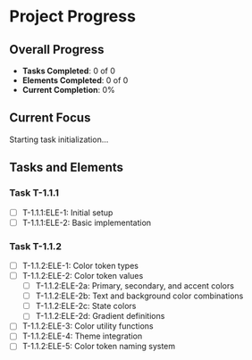 # Project Progress

## Overall Progress
- **Tasks Completed**: 0 of 0
- **Elements Completed**: 0 of 0
- **Current Completion**: 0%

## Current Focus
Starting task initialization...

## Tasks and Elements
### Task T-1.1.1
- [ ] T-1.1.1:ELE-1: Initial setup
- [ ] T-1.1.1:ELE-2: Basic implementation

### Task T-1.1.2
- [ ] T-1.1.2:ELE-1: Color token types
- [ ] T-1.1.2:ELE-2: Color token values
  - [ ] T-1.1.2:ELE-2a: Primary, secondary, and accent colors
  - [ ] T-1.1.2:ELE-2b: Text and background color combinations
  - [ ] T-1.1.2:ELE-2c: State colors
  - [ ] T-1.1.2:ELE-2d: Gradient definitions
- [ ] T-1.1.2:ELE-3: Color utility functions
- [ ] T-1.1.2:ELE-4: Theme integration
- [ ] T-1.1.2:ELE-5: Color token naming system 